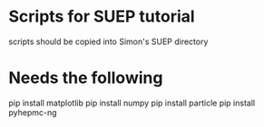# Scripts for SUEP tutorial 

scripts should be copied into Simon's SUEP directory  

# Needs the following 
pip install matplotlib
pip install numpy
pip install particle
pip install pyhepmc-ng 
